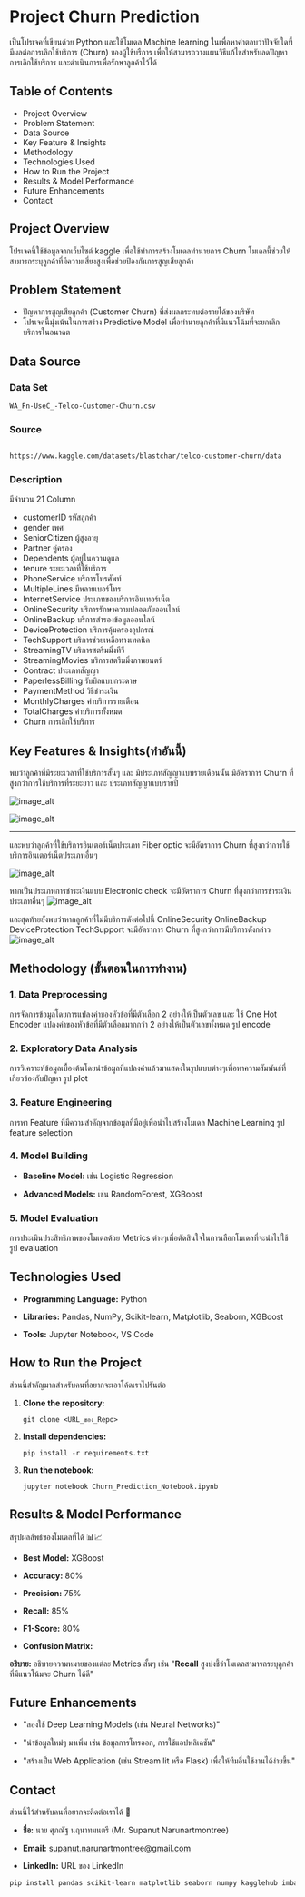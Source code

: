 # Project Churn Prediction 

เป็นโปรเจคที่เขียนด้วย Python และใช้โมเดล Machine learning ในเพื่อหาคำตอบว่าปัจจัยใดที่มีผลต่อการเลิกใช้บริการ (Churn) ของผู้ใช้บรืการ เพื่อให้สามารถวางแผนวิธีแก้ไขสำหรับลดปัญหาการเลิกใช้บริการ และดำเนินการเพื่อรักษาลูกค้าไว้ได้


## Table of Contents
* Project Overview
* Problem Statement
* Data Source
* Key Feature & Insights
* Methodology
* Technologies Used
* How to Run the Project
* Results & Model Performance
* Future Enhancements
* Contact 

## Project Overview
โปรเจคนี้ใช้ข้อมูลจากเว็บไซต์ kaggle เพื่อใช้ทำการสร้างโมเดลทำนายการ Churn โมเดลนี้ช่วยให้สามารถระบุลูกค้าที่มีความเสี่ยงสูงเพื่อช่วยป้องกันการสูญเสียลูกค้า

## Problem Statement
* ปัญหาการสูญเสียลูกค้า (Customer Churn) ที่ส่งผลกระทบต่อรายได้ของบริษัท
* โปรเจคนี้มุ่งเน้นในการสร้าง Predictive Model เพื่อทำนายลูกค้าที่มีแนวโน้มที่จะยกเลิกบริการในอนาคต

## Data Source

### Data Set 
```bash
WA_Fn-UseC_-Telco-Customer-Churn.csv
```


### Source

```bash

https://www.kaggle.com/datasets/blastchar/telco-customer-churn/data

```
### Description 
มีจำนวน 21 Column
* customerID  รหัสลูกค้า
* gender เพศ
* SeniorCitizen ผู้สูงอายุ
* Partner คู่ครอง
* Dependents ผู้อยู่ในความดูแล
* tenure ระยะเวลาที่ใช้บริการ
* PhoneService บริการโทรศัพท์
* MultipleLines มีหลายเบอร์โทร
* InternetService ประเภทของบริการอินเทอร์เน็ต
* OnlineSecurity บริการรักษาความปลอดภัยออนไลน์
* OnlineBackup บริการสำรองข้อมูลออนไลน์
* DeviceProtection บริการคุ้มครองอุปกรณ์
* TechSupport บริการช่วยเหลือทางเทคนิค
* StreamingTV บริการสตรีมมิ่งทีวี
* StreamingMovies บริการสตรีมมิ่งภาพยนตร์
* Contract ประเภทสัญญา
* PaperlessBilling รับบิลแบบกระดาษ
* PaymentMethod วิธีชำระเงิน
* MonthlyCharges ค่าบริการรายเดือน
* TotalCharges ค่าบริการทั้งหมด
* Churn การเลิกใช้บริการ

## Key Features & Insights(ทำอันนี้)
พบว่าลูกค้าที่มีระยะเวลาที่ใช้บริการสั้นๆ และ มีประเภทสัญญาแบบรายเดือนนั้น มีอัตราการ Churn ที่สูงกว่าการใช้บริการที่ระยะยาว และ ประเภทสัญญาแบบรายปี 

![image_alt](https://github.com/Alanno25/Project-Churn-prediction/blob/2971766ce4764ddf2bfda496f038f5328d999437/tenure%20churn.png)

![image_alt](https://github.com/Alanno25/Project-Churn-prediction/blob/908ac5dd568e85eeb3e518104442876c85b37f50/contract%20Churn.png)

---

และพบว่าลูกค้าที่ใช้บริการอินเตอร์เน็ตประเภท Fiber optic จะมีอัตราการ Churn ที่สูงกว่าการใช้บริการอินเตอร์เน็ตประเภทอื่นๆ

![image_alt](https://github.com/Alanno25/Project-Churn-prediction/blob/d4cdf845b2d9243fac286bef1e365081f42f21f6/Internet%20service%20Churn.png)

หากเป็นประเภทการชำระเงินแบบ Electronic check จะมีอัตราการ Churn ที่สูงกว่าการชำระเงินประเภทอื่นๆ
![image_alt]()

และสุดท้ายยังพบว่าหากลูกค้าที่ไม่มีบริการดังต่อไปนี้ OnlineSecurity  OnlineBackup DeviceProtection TechSupport จะมีอัตราการ Churn ที่สูงกว่าการมีบริการดังกล่าว
![image_alt]()

## Methodology (ขั้นตอนในการทำงาน)

### 1. Data Preprocessing
การจัดการข้อมูลโดยการแปลงค่าของหัวข้อที่มีตัวเลือก 2 อย่างให้เป็นตัวเลข และ ใช้ One Hot Encoder แปลงค่าของหัวข้อที่มีตัวเลือกมากกว่า 2 อย่างให้เป็นตัวเลขทั้งหมด
รูป encode

### 2. Exploratory Data Analysis 
การวิเคราะห์ข้อมูลเบื้องต้นโดยนำข้อมูลที่แปลงค่าแล้วมาแสดงในรูปแบบต่างๆเพื่อหาความสัมพันธ์ที่เกี่ยวข้องกับปัญหา
รูป plot


### 3. Feature Engineering 
การหา Feature ที่มีความสำคัญจากข้อมูลที่มีอยู่เพื่อนำไปสร้างโมเดล Machine Learning
รูป feature selection 

### 4. Model Building
-   **Baseline Model:** เช่น Logistic Regression
    
-   **Advanced Models:** เช่น RandomForest, XGBoost

### 5. Model Evaluation
การประเมินประสิทธิภาพของโมเดลด้วย Metrics ต่างๆเพื่อตัดสินใจในการเลือกโมเดลที่จะนำไปใช้
รูป evaluation

## Technologies Used

-   **Programming Language:** Python
    
-   **Libraries:** Pandas, NumPy, Scikit-learn, Matplotlib, Seaborn, XGBoost
    
-   **Tools:** Jupyter Notebook, VS Code


## **How to Run the Project**

ส่วนนี้สำคัญมากสำหรับคนที่อยากจะเอาโค้ดเราไปรันต่อ

1.  **Clone the repository:**
    ```
    git clone <URL_ของ_Repo>
    
    ```
    
2.  **Install dependencies:**
    ```
    pip install -r requirements.txt
    
    ```
    
3.  **Run the notebook:**
    ```
    jupyter notebook Churn_Prediction_Notebook.ipynb
    
    ```
## **Results & Model Performance**

สรุปผลลัพธ์ของโมเดลที่ได้ 📊📈

-   **Best Model:** XGBoost
    
-   **Accuracy:** 80%
    
-   **Precision:** 75%
    
-   **Recall:** 85%
    
-   **F1-Score:** 80%
    
-   **Confusion Matrix:**
    

**อธิบาย:** อธิบายความหมายของแต่ละ Metrics สั้นๆ เช่น "**Recall** สูงบ่งชี้ว่าโมเดลสามารถระบุลูกค้าที่มีแนวโน้มจะ Churn ได้ดี"


## Future Enhancements

-   "ลองใช้ Deep Learning Models (เช่น Neural Networks)"
    
-   "นำข้อมูลใหม่ๆ มาเพิ่ม เช่น ข้อมูลการโทรออก, การใช้แอปพลิเคชัน"
    
-   "สร้างเป็น Web Application (เช่น Stream lit หรือ Flask) เพื่อให้ทีมอื่นใช้งานได้ง่ายขึ้น"

## Contact

ส่วนนี้ไว้สำหรับคนที่อยากจะติดต่อเราได้ 📩

-   **ชื่อ:** นาย ศุภณัฐ นฤนาทมนตรี  (Mr. Supanut Narunartmontree)
    
-   **Email:** supanut.narunartmontree@gmail.com
    
-   **LinkedIn:** URL ของ LinkedIn

```bash
pip install pandas scikit-learn matplotlib seaborn numpy kagglehub imbalanced-learn xgboost
```
